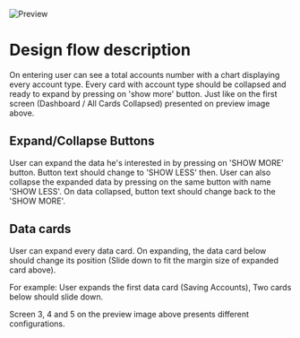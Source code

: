 ![Preview](https://i.imgur.com/G4SH03e.png)

# Design flow description

On entering user can see a total accounts number with a chart displaying every account type.
Every card with account type should be collapsed and ready to expand by pressing on 'show more' button.
Just like on the first screen (Dashboard / All Cards Collapsed) presented on preview image above.

## Expand/Collapse Buttons
User can expand the data he's interested in by pressing on 'SHOW MORE' button.
Button text should change to 'SHOW LESS' then.
User can also collapse the expanded data by pressing on the same button with name 'SHOW LESS'.
On data collapsed, button text should change back to the 'SHOW MORE'.

## Data cards

User can expand every data card.
On expanding, the data card below should change its position (Slide down to fit the margin size of expanded card above).

For example: User expands the first data card (Saving Accounts), Two cards below should slide down.

Screen 3, 4 and 5 on the preview image above presents different configurations.
